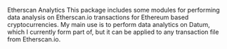 Etherscan Analytics
This package includes some modules for performing data analysis on Etherscan.io transactions for Ethereum based cryptocurrencies. My main use is to perform data analytics on Datum, which I currently form part of, but it can be applied to any transaction file from Etherscan.io.
